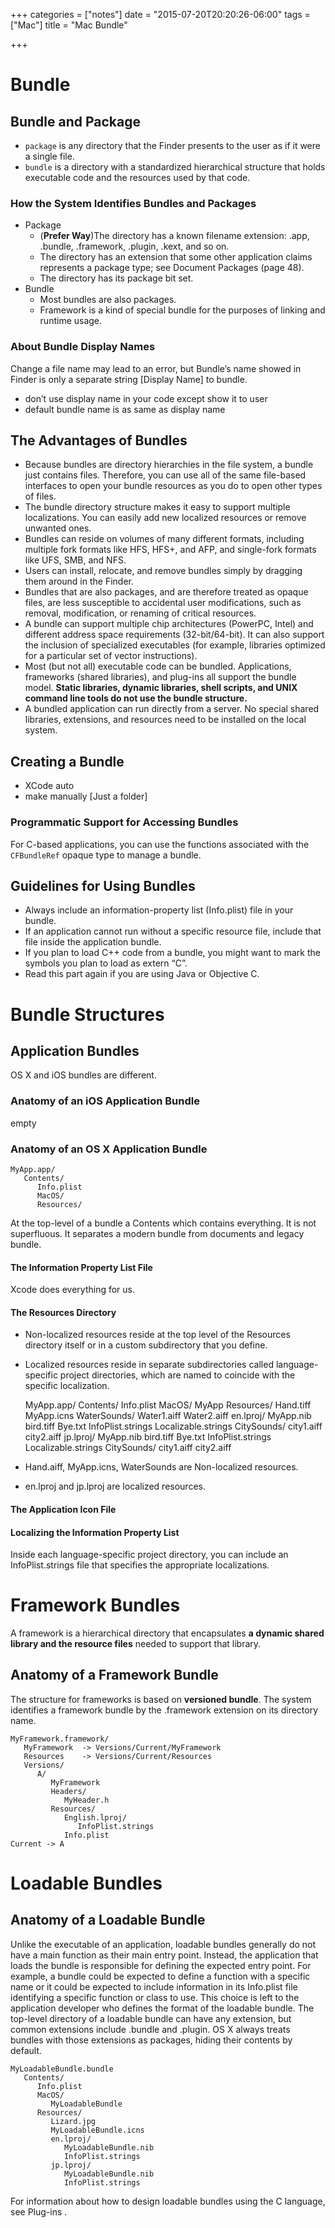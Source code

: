 +++
categories = ["notes"]
date = "2015-07-20T20:20:26-06:00"
tags = ["Mac"]
title = "Mac Bundle"

+++

# Bundle

## Bundle and Package

- `package` is any directory that the Finder presents to the user as if it were a single file.
- `bundle` is a directory with a standardized hierarchical structure that holds executable code and the resources used by that code.

### How the System Identifies Bundles and Packages

- Package 
    - (**Prefer Way**)The directory has a known filename extension: .app, .bundle, .framework, .plugin, .kext, and so on.
    - The directory has an extension that some other application claims represents a package type; see Document Packages (page 48).
    - The directory has its package bit set.
- Bundle 
    - Most bundles are also packages. 
    - Framework is a kind of special bundle for the purposes of linking and runtime usage.

### About Bundle Display Names

Change a file name may lead to an error, but Bundle’s name showed in Finder is only a separate string [Display Name] to bundle.

- don’t use display name in your code except show it to user
- default bundle name is as same as display name

## The Advantages of Bundles


- Because bundles are directory hierarchies in the file system, a bundle just contains files. Therefore, you can use all of the same file-based interfaces to open your bundle resources as you do to open other types of files.
- The bundle directory structure makes it easy to support multiple localizations. You can easily add new localized resources or remove unwanted ones.
- Bundles can reside on volumes of many different formats, including multiple fork formats like HFS, HFS+, and AFP, and single-fork formats like UFS, SMB, and NFS.
- Users can install, relocate, and remove bundles simply by dragging them around in the Finder.
- Bundles that are also packages, and are therefore treated as opaque files, are less susceptible to accidental user modifications, such as removal, modification, or renaming of critical resources.
- A bundle can support multiple chip architectures (PowerPC, Intel) and different address space requirements (32-bit/64-bit). It can also support the inclusion of specialized executables (for example, libraries optimized for a particular set of vector instructions).
- Most (but not all) executable code can be bundled. Applications, frameworks (shared libraries), and plug-ins all support the bundle model. **Static libraries, dynamic libraries, shell scripts, and UNIX command line tools do not use the bundle structure.**
- A bundled application can run directly from a server. No special shared libraries, extensions, and resources need to be installed on the local system.

## Creating a Bundle

- XCode auto
- make manually [Just a folder]

### Programmatic Support for Accessing Bundles

For C-based applications, you can use the functions associated with the `CFBundleRef` opaque type to manage a bundle.

## Guidelines for Using Bundles

- Always include an information-property list (Info.plist) file in your bundle.
- If an application cannot run without a specific resource file, include that file inside the application bundle.
- If you plan to load C++ code from a bundle, you might want to mark the symbols you plan to load as extern “C”. 
- Read this part again if you are using Java or Objective C.

# Bundle Structures

## Application Bundles

OS X and iOS bundles are different.
### Anatomy of an iOS Application Bundle

empty

### Anatomy of an OS X Application Bundle

    MyApp.app/
       Contents/
          Info.plist
          MacOS/
          Resources/

At the top-level of a bundle a Contents which contains everything. It is not superfluous. It separates a modern bundle from documents and legacy bundle. 

#### The Information Property List File

Xcode does everything for us.

#### The Resources Directory

- Non-localized resources reside at the top level of the Resources directory itself or in a custom subdirectory that you define.
- Localized resources reside in separate subdirectories called language-specific project directories, which are named to coincide with the specific localization.

    MyApp.app/
       Contents/
          Info.plist
          MacOS/
             MyApp
          Resources/
             Hand.tiff
             MyApp.icns
             WaterSounds/
                Water1.aiff
                Water2.aiff
             en.lproj/
                MyApp.nib
                bird.tiff
                Bye.txt
                InfoPlist.strings
                Localizable.strings
                CitySounds/
                    city1.aiff
                    city2.aiff
            jp.lproj/
                MyApp.nib
                bird.tiff
                Bye.txt
                InfoPlist.strings
                Localizable.strings
                CitySounds/
                    city1.aiff
                    city2.aiff

- Hand.aiff, MyApp.icns, WaterSounds are Non-localized resources. 
- en.lproj and jp.lproj are localized resources.

#### The Application Icon File

#### Localizing the Information Property List

Inside each language-specific project directory, you can include an InfoPlist.strings file that specifies the appropriate localizations. 

# Framework Bundles

A framework is a hierarchical directory that encapsulates **a dynamic shared library and the resource files**  needed to support that library. 

## Anatomy of a Framework Bundle

The structure for frameworks is based on **versioned bundle**. The system identifies a framework bundle by the .framework extension on its directory name. 

    MyFramework.framework/
       MyFramework  -> Versions/Current/MyFramework
       Resources    -> Versions/Current/Resources
       Versions/
          A/
             MyFramework
             Headers/
                MyHeader.h
             Resources/
                English.lproj/
                   InfoPlist.strings
                Info.plist
    Current -> A

# Loadable Bundles

## Anatomy of a Loadable Bundle

Unlike the executable of an application, loadable bundles generally do not have a main function as their main entry point. Instead, the application that loads the bundle is responsible for defining the expected entry point. For example, a bundle could be expected to define a function with a specific name or it could be expected to include information in its Info.plist file identifying a specific function or class to use. This choice is left to the application developer who defines the format of the loadable bundle.
The top-level directory of a loadable bundle can have any extension, but common extensions include .bundle and .plugin. OS X always treats bundles with those extensions as packages, hiding their contents by default.

    MyLoadableBundle.bundle
       Contents/
          Info.plist
          MacOS/
             MyLoadableBundle
          Resources/
             Lizard.jpg
             MyLoadableBundle.icns
             en.lproj/
                MyLoadableBundle.nib
                InfoPlist.strings
             jp.lproj/
                MyLoadableBundle.nib
                InfoPlist.strings

For information about how to design loadable bundles using the C language, see Plug-ins .



